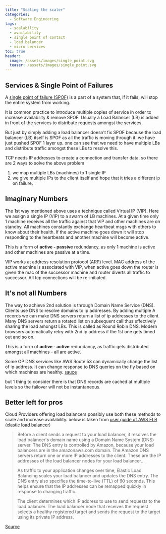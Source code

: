 ```yaml
---
title: "Scaling the scaler"
categories:
  - Software Engineering
tags:
  - scalability
  - availability
  - single point of contact
  - load balancer
  - micro services
toc: true
header:
  image: /assets/images/single_point.svg
  teaser: /assets/images/single_point.svg
---
```


## Services & Single Point of Failures

A [single point of failure (SPOF)](https://en.wikipedia.org/wiki/Single_point_of_failure) is a part of a system that, if it fails, will stop the entire system from working.

It is common practice to introduce multiple copies of service in order to increase availability & remove SPOF. Usually a Load Balancer (LB) is added in front of the services to distribute requests amongst the services.

But just by simply adding a load balancer doesn't fix SPOF because the load balancer (LB) itself is SPOF as all the traffic is moving through it. we have just pushed SPOF 1 layer up.
one can see that we need to have multiple LBs and distribute traffic amongst these LBs to resolve this.


TCP needs IP addresses to create a connection and transfer data. so there are 2 ways to solve the above problem
1. we map multiple LBs (machines) to 1 single IP
2. we give multiple IPs to the client itself and hope that it tries a different ip on failure.


## Imaginary Numbers

The 1st way mentioned above uses a technique called Virtual IP (VIP). Here we assign a single IP (VIP) to a swarm of LB machines. At a given time only 1 machine receives all the traffic against that VIP and other machines are on standby. All machines constantly exchange heartbeat msgs with others to know about their health. If the active machine goes down it will stop responding to the heartbeats and another machine will become active.

This is a form of __active - passive__ redundancy, as only 1 machine is active and other machines are passive at a time.

VIP works at address resolution protocol (ARP) level. MAC address of the active machine is associated with VIP, when active goes down the router is given the mac of the successor machine and router diverts all traffic to successor. All tcp connections will be re-initiated.

## It's not all Numbers

The way to achieve 2nd solution is through Domain Name Service (DNS). Clients use DNS to resolve domains to ip addresses.
By adding multiple A records we can make DNS servers return a list of ip addresses to the client. Many DNS servers return a rotated list on subsequent call thus effectively sharing the load amongst LBs. This is called as Round Robin DNS. Modern browsers automatically retry with 2nd ip address if the 1st one gets timed out and so on.

This is a form of __active - active__ redundancy, as traffic gets distributed amongst all machines - all are active.

Some OP DNS services like AWS Route 53 can dynamically change the list of ip address. It can change response to DNS queries on the fly based on which machines are healthy. [sauce](https://docs.aws.amazon.com/Route53/latest/DeveloperGuide/dns-failover-configuring.html)

but 1 thing to consider there is that DNS records are cached at multiple levels so the failover will not be instantaneous.

## Better left for pros

Cloud Providers offering load balancers possibly use both these methods to scale and increase availability.
below is taken from [user guide of AWS ELB (elastic load balancer)](https://github.com/awsdocs/elb-user-guide/blob/master/doc_source/how-elastic-load-balancing-works.md#request-routing) 

>Before a client sends a request to your load balancer, it resolves the load balancer's domain name using a Domain Name System (DNS) server. The DNS entry is controlled by Amazon, because your load balancers are in the amazonaws.com domain. The Amazon DNS servers return one or more IP addresses to the client. These are the IP addresses of the load balancer nodes for your load balancer...
>
>As traffic to your application changes over time, Elastic Load Balancing scales your load balancer and updates the DNS entry. The DNS entry also specifies the time-to-live (TTL) of 60 seconds. This helps ensure that the IP addresses can be remapped quickly in response to changing traffic.
>
>The client determines which IP address to use to send requests to the load balancer. The load balancer node that receives the request selects a healthy registered target and sends the request to the target using its private IP address.
>
[Source](https://github.com/awsdocs/elb-user-guide/blob/master/doc_source/how-elastic-load-balancing-works.md#request-routing)


